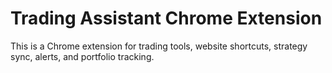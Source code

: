 # Trading Assistant Chrome Extension

This is a Chrome extension for trading tools, website shortcuts, strategy sync, alerts, and portfolio tracking.